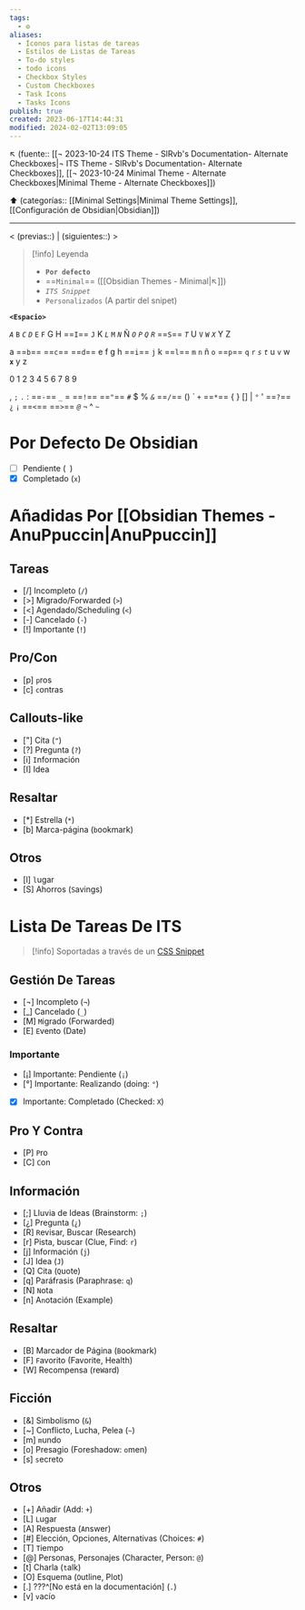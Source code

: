 ```yaml
---
tags:
  - ⚙️
aliases:
  - Íconos para listas de tareas
  - Estilos de Listas de Tareas
  - To-do styles
  - todo icons
  - Checkbox Styles
  - Custom Checkboxes
  - Task Icons
  - Tasks Icons
publish: true
created: 2023-06-17T14:44:31
modified: 2024-02-02T13:09:05
---
```


↖️ (fuente:: [[¬ 2023-10-24 ITS Theme - SlRvb's Documentation- Alternate Checkboxes|¬ ITS Theme - SlRvb's Documentation- Alternate Checkboxes]], [[¬ 2023-10-24 Minimal Theme - Alternate Checkboxes|Minimal Theme - Alternate Checkboxes]])

⬆️ (categorías:: [[Minimal Settings|Minimal Theme Settings]], [[Configuración de Obsidian|Obsidian]])

---

< (previas::) | (siguientes::) >

> [!info] Leyenda
> - **`Por defecto`**
> - ==`Minimal`== ([[Obsidian Themes - Minimal|↖️]])
> - *`ITS Snippet`*
> - `Personalizados` (A partir del snipet)

**`<Espacio>`**

*`A`* `B` *`C`* *`D`* `E` `F` G H ==`I`== `J` K *`L`* `M` *`N`* Ñ *`O`* *`P`* *`Q`* *`R`* ==`S`== *`T`* U `V` `W` *`X`* Y Z

a ==`b`== ==`c`== ==`d`== e f g h ==`i`== `j` k ==`l`== `m` `n` ñ `o` ==`p`== `q` `r` *`s`* *`t`* u `v` w **`x`** y z

0 1 2 3 4 5 6 7 8 9

, `;` `.` \: ==`-`== `_` = ==`!`== ==`"`== `#` $ % *`&`* ==`/`== () ´ *`+`* ==`*`== { } \[\] | `°` ' ==`?`== `¿` `¡` ==`<`== ==`>`== *`@`* `¬` ^ *`~`*

# Por Defecto De Obsidian

- [ ] Pendiente (` `)
- [x] Completado (`x`)

# Añadidas Por [[Obsidian Themes - AnuPpuccin|AnuPpuccin]]

## Tareas

- [/] Incompleto (`/`)
- [>] Migrado/Forwarded (`>`)
- [<] Agendado/Scheduling (`<`)
- [-] Cancelado (`-`)
- [!] Importante (`!`)

## Pro/Con

- [p] `p`ros
- [c] `c`ontras

## Callouts-like

- ["] Cita (`"`)
- [?] Pregunta (`?`)
- [i] `I`nformación
- [I] Idea  

## Resaltar

- [*] Estrella (`*`)
- [b] Marca-página (`b`ookmark)

## Otros

- [l] `l`ugar
- [S] Ahorros (`S`avings)

# Lista De Tareas De ITS

> [!info] Soportadas a través de un [CSS Snippet](https://github.com/SlRvb/Obsidian--ITS-Theme/blob/main/Snippets/S%20-%20Checkboxes.css)

## Gestión De Tareas

- [¬] Incompleto (`¬`)
- [_] Cancelado (`_`)
- [M] `M`igrado (Forwarded)
- [E] `E`vento (Date)

### Importante

- [¡] Importante: Pendiente (`¡`)
- [°] Importante: Realizando (doing: `°`)
- [X] Importante: Completado (Checked: `X`)

## Pro Y Contra

- [P] `P`ro
- [C] `C`on

## Información

- [;] Lluvia de Ideas (Brainstorm: `;`)
- [¿] Pregunta (`¿`)
- [R] `R`evisar, Buscar (Research)
- [r] Pista, buscar (Clue, Find: `r`)
- [j] Información (`j`)
- [J] Idea (`J`)
- [Q] Cita (`Q`uote)
- [q] Paráfrasis (Paraphrase: `q`)
- [N] `N`ota
- [n] A`n`otación (Example)

## Resaltar

- [B] Marcador de Página (`B`ookmark)
- [F] `F`avorito (Favorite, Health)
- [W] Recompensa (re`W`ard)

## Ficción

- [&] Simbolismo (`&`)
- [~] Conflicto, Lucha, Pelea (`~`)
- [m] `m`undo
- [o] Presagio (Foreshadow: `o`men)
- [s] `s`ecreto

## Otros

- [+] Añadir (Add: `+`)
- [L] `L`ugar
- [A] Respuesta (`A`nswer)
- [#] Elección, Opciones, Alternativas (Choices: `#`)
- [T] `T`iempo
- [@] Personas, Personajes (Character, Person: `@`)
- [t] Charla (`t`alk)
- [O] Esquema (`O`utline, Plot)
- [.] ???^[No está en la documentación] (`.`)
- [v] `v`acío
